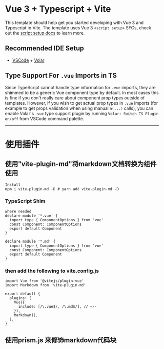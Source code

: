 <!--
 * @Author: ls
 * @Date: 2022-05-31 14:44:48
 * @LastEditors: ls
 * @LastEditTime: 2022-05-31 14:58:28
 * @Description: 请填写简介
-->
# Vue 3 + Typescript + Vite

This template should help get you started developing with Vue 3 and Typescript in Vite. The template uses Vue 3 `<script setup>` SFCs, check out the [script setup docs](https://v3.vuejs.org/api/sfc-script-setup.html#sfc-script-setup) to learn more.

## Recommended IDE Setup

- [VSCode](https://code.visualstudio.com/) + [Volar](https://marketplace.visualstudio.com/items?itemName=johnsoncodehk.volar)

## Type Support For `.vue` Imports in TS

Since TypeScript cannot handle type information for `.vue` imports, they are shimmed to be a generic Vue component type by default. In most cases this is fine if you don't really care about component prop types outside of templates. However, if you wish to get actual prop types in `.vue` imports (for example to get props validation when using manual `h(...)` calls), you can enable Volar's `.vue` type support plugin by running `Volar: Switch TS Plugin on/off` from VSCode command palette.
___
# 使用插件
 ## 使用"vite-plugin-md"将markdown文档转换为组件使用

    Install
    npm i vite-plugin-md -D # yarn add vite-plugin-md -D
  ### TypeScript Shim
    where needed
    declare module '*.vue' {
      import type { ComponentOptions } from 'vue'
      const Component: ComponentOptions
      export default Component
    }

    declare module '*.md' {
      import type { ComponentOptions } from 'vue'
      const Component: ComponentOptions
      export default Component
    }
  ### then add the following to vite.config.js
    import Vue from '@vitejs/plugin-vue'
    import Markdown from 'vite-plugin-md'

    export default {
      plugins: [
        Vue({
          include: [/\.vue$/, /\.md$/], // <--
        }),
        Markdown(),
      ],
    }


 ## 使用prism.js 来修饰markdown代码块